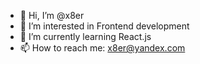- 👋 Hi, I’m @x8er
- 👀 I’m interested in Frontend development
- 🌱 I’m currently learning React.js
- 📫 How to reach me: x8er@yandex.com
